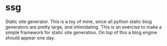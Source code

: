 ssg
===

Static site generator. This is a toy of mine, since all python static blog 
generators are pretty large, and intimidating. This is an exercise to make a
simple framework for static site generation. On top of this a blog engine should
appear one day. 
